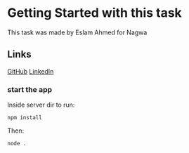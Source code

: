 # Getting Started with this task

This task was made by Eslam Ahmed for Nagwa

## Links


[GitHub](https://github.com/Eslam-Ahmed-SE/)
[LinkedIn](https://www.linkedin.com/in/eslam-ahmed-se/)

### start the app
 
Inside server dir to run:


    npm install


Then: 


    node .
